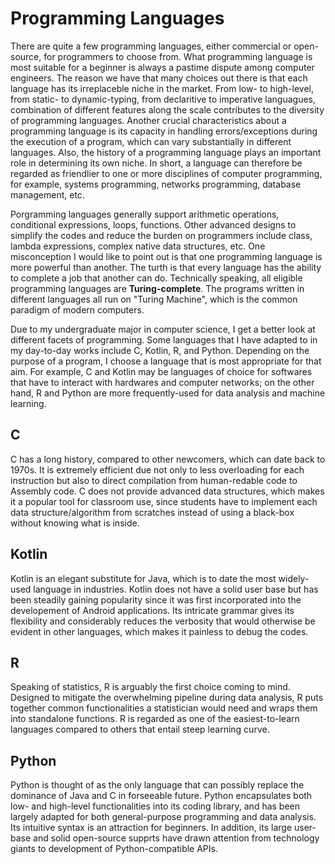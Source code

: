 # Programming Languages

There are quite a few programming languages, either commercial or open-source, for programmers to choose from. What programming language is most suitable for a beginner is always a pastime dispute among computer engineers. The reason we have that many choices out there is that each language has its irreplaceble niche in the market. From low- to high-level, from static- to dynamic-typing, from declaritive to imperative languagues, combination of different features along the scale contributes to the diversity of programming languages. Another crucial characteristics about a programming language is its capacity in handling errors/exceptions during the execution of a program, which can vary substantially in different languages. Also, the history of a programming language plays an important role in determining its own niche. In short, a language can therefore be regarded as friendlier to one or more disciplines of computer programming, for example, systems programming, networks programming, database management, etc.

Porgramming languages generally support arithmetic operations, conditional expressions, loops, functions. Other advanced designs to simplify the codes and reduce the burden on programmers include class, lambda expressions, complex native data structures, etc. One misconception I would like to point out is that one programming language is more powerful than another. The turth is that every language has the ability to complete a job that another can do. Technically speaking, all eligible programming languages are **Turing-complete**. The programs written in different languages all run on "Turing Machine", which is the common paradigm of modern computers.

Due to my undergraduate major in computer science, I get a better look at different facets of programming. Some languages that I have adapted to in my day-to-day works include C, Kotlin, R, and Python. Depending on the purpose of a program, I choose a language that is most appropriate for that aim. For example, C and Kotlin may be languages of choice for softwares that have to interact with hardwares and computer networks; on the other hand, R and Python are more frequently-used for data analysis and machine learning.

## C

C has a long history, compared to other newcomers, which can date back to 1970s. It is extremely efficient due not only to less overloading for each instruction but also to direct compilation from human-redable code to Assembly code. C does not provide advanced data structures, which makes it a popular tool for classroom use, since students have to implement each data structure/algorithm from scratches instead of using a black-box without knowing what is inside.

## Kotlin

Kotlin is an elegant substitute for Java, which is to date the most widely-used language in industries. Kotlin does not have a solid user base but has been steadily gaining popularity since it was first incorporated into the developement of Android applications. Its intricate grammar gives its flexibility and considerably reduces the verbosity that would otherwise be evident in other languages, which makes it painless to debug the codes.

## R

Speaking of statistics, R is arguably the first choice coming to mind. Designed to mitigate the overwhelming pipeline during data analysis, R puts together common functionalities a statistician would need and wraps them into standalone functions. R is regarded as one of the easiest-to-learn languages compared to others that entail steep learning curve.

## Python

Python is thought of as the only language that can possibly replace the dominance of Java and C in forseeable future. Python encapsulates both low- and high-level functionalities into its coding library, and has been largely adapted for both general-purpose programming and data analysis. Its intuitive syntax is an attraction for beginners. In addition, its large user-base and solid open-source supprts have drawn attention from technology giants to development of Python-compatible APIs.
